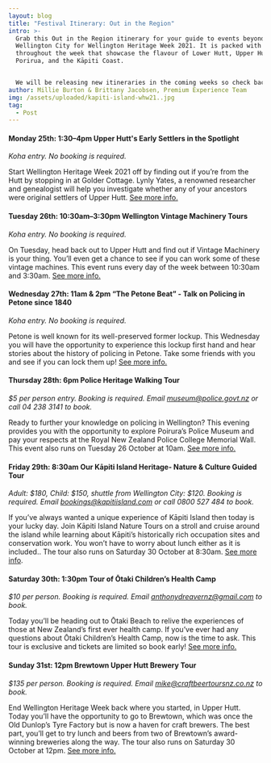 ```yaml
---
layout: blog
title: "Festival Itinerary: Out in the Region"
intro: >-
  Grab this Out in the Region itinerary for your guide to events beyond
  Wellington City for Wellington Heritage Week 2021. It is packed with events
  throughout the week that showcase the flavour of Lower Hutt, Upper Hutt,
  Porirua, and the Kāpiti Coast.  


  We will be releasing new itineraries in the coming weeks so check back in for new guides!
author: Millie Burton & Brittany Jacobsen, Premium Experience Team
img: /assets/uploaded/kapiti-island-whw21..jpg
tag:
  - Post
---
```

#### Monday 25th: 1:30–4pm Upper Hutt's Early Settlers in the Spotlight

*Koha entry. No booking is required.* 

Start Wellington Heritage Week 2021 off by finding out if you’re from the Hutt by stopping in at Golder Cottage. Lynly Yates, a renowned researcher and genealogist will help you investigate whether any of your ancestors were original settlers of Upper Hutt. [See more info.](https://wellingtonheritageweek.co.nz/event/upper-hutts-early-settlers-in-the-spotlight/)

#### Tuesday 26th: 10:30am–3:30pm Wellington Vintage Machinery Tours

*Koha entry. No booking is required.*

On Tuesday, head back out to Upper Hutt and find out if Vintage Machinery is your thing. You’ll even get a chance to see if you can work some of these vintage machines. This event runs every day of the week between 10:30am and 3:30am. [See more info.](https://wellingtonheritageweek.co.nz/event/wellington-vintage-machinery-tours/)

#### Wednesday 27th: 11am & 2pm “The Petone Beat” - Talk on Policing in Petone since 1840

*Koha entry. No booking is required.*

Petone is well known for its well-preserved former lockup. This Wednesday you will have the opportunity to experience this lockup first hand and hear stories about the history of policing in Petone. Take some friends with you and see if you can lock them up! [See more info.](https://wellingtonheritageweek.co.nz/event/the-petone-beat-talk-on-policing-in-petone-since-1840/)

#### Thursday 28th: 6pm Police Heritage Walking Tour

*$5 per person entry. Booking is required. Email museum@police.govt.nz or call 04 238 3141 to book.*

Ready to further your knowledge on policing in Wellington? This evening provides you with the opportunity to explore Poirura’s Police Museum and pay your respects at the Royal New Zealand Police College Memorial Wall. This event also runs on Tuesday 26 October at 10am. [See more info.](https://wellingtonheritageweek.co.nz/event/police-heritage-walking-tour/)

#### Friday 29th: 8:30am Our Kāpiti Island Heritage- Nature & Culture Guided Tour

*Adult: $180, Child: $150, shuttle from Wellington City: $120. Booking is required. Email bookings@kapitiisland.com or call 0800 527 484 to book.*

If you’ve always wanted a unique experience of Kāpiti Island then today is your lucky day. Join Kāpiti Island Nature Tours on a stroll and cruise around the island while learning about Kāpiti’s historically rich occupation sites and conservation work. You won’t have to worry about lunch either as it is included.. The tour also runs on Saturday 30 October at 8:30am. [See more info](https://wellingtonheritageweek.co.nz/event/our-kapiti-island-heritage/).

#### Saturday 30th: 1:30pm Tour of Ōtaki Children’s Health Camp

*$10 per person. Booking is required. Email anthonydreavernz@gmail.com to book.*

Today you’ll be heading out to Ōtaki Beach to relive the experiences of those at New Zealand’s first ever health camp. If you’ve ever had any questions about Ōtaki Children’s Health Camp, now is the time to ask. This tour is exclusive and tickets are limited so book early! [See more info.](https://wellingtonheritageweek.co.nz/event/a-tour-of-otaki-children-s-health-camp/)

#### Sunday 31st: 12pm Brewtown Upper Hutt Brewery Tour

*$135 per person. Booking is required. Email mike@craftbeertoursnz.co.nz to book.*

End Wellington Heritage Week back where you started, in Upper Hutt. Today you’ll have the opportunity to go to Brewtown, which was once the Old Dunlop’s Tyre Factory but is now a haven for craft brewers. The best part, you’ll get to try lunch and beers from two of Brewtown’s award-winning breweries along the way. The tour also runs on Saturday 30 October at 12pm. [See more info.](https://wellingtonheritageweek.co.nz/event/brewtown-upper-hutt-brewery-tour/)